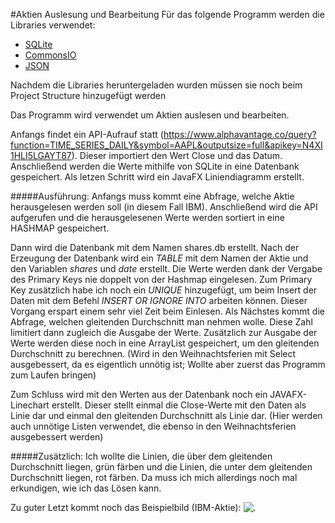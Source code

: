 #Aktien Auslesung und Bearbeitung
Für das folgende Programm werden die Libraries verwendet:
* [SQLite](https://mvnrepository.com/artifact/org.xerial/sqlite-jdbc) 
* [CommonsIO](https://mvnrepository.com/artifact/commons-io/commons-io) 
* [JSON](https://mvnrepository.com/artifact/org.json/json/20140107) 

Nachdem die Libraries heruntergeladen wurden müssen sie noch beim Project Structure hinzugefügt werden

Das Programm wird verwendet um Aktien auslesen und bearbeiten.

Anfangs findet ein API-Aufrauf statt (https://www.alphavantage.co/query?function=TIME_SERIES_DAILY&symbol=AAPL&outputsize=full&apikey=N4XI1HLI5LGAYT87). Dieser importiert den Wert Close und das Datum. 
Anschließend werden die Werte mithilfe von SQLite in eine Datenbank gespeichert.
Als letzen Schritt wird ein JavaFX Liniendiagramm erstellt.

#####Ausführung:
Anfangs muss kommt eine Abfrage, welche Aktie herausgelesen werden soll (in diesem Fall IBM). 
Anschließend wird die API aufgerufen und die herausgelesenen Werte werden sortiert in eine HASHMAP gespeichert.

Dann wird die Datenbank mit dem Namen shares.db erstellt.
Nach der Erzeugung der Datenbank wird ein _TABLE_ mit dem Namen der Aktie und den Variablen _shares_ und _date_ erstellt.
Die Werte werden dank der Vergabe des Primary Keys nie doppelt von der Hashmap eingelesen. Zum Primary Key zusätzlich habe ich noch ein _UNIQUE_ hinzugefügt, um beim Insert der Daten mit dem Befehl _INSERT OR IGNORE INTO_ arbeiten können.
Dieser Vorgang erspart einem sehr viel Zeit beim Einlesen.
Als Nächstes kommt die Abfrage, welchen gleitenden Durchschnitt man nehmen wolle. Diese Zahl limitiert dann zugleich die Ausgabe der Werte. 
Zusätzlich zur Ausgabe der Werte werden diese noch in eine ArrayList gespeichert, um den gleitenden Durchschnitt zu berechnen.
(Wird in den Weihnachtsferien mit Select ausgebessert, da es eigentlich unnötig ist; Wollte aber zuerst das Programm zum Laufen bringen)

Zum Schluss wird mit den Werten aus der Datenbank noch ein JAVAFX-Linechart erstellt.
Dieser stellt einmal die Close-Werte mit den Daten als Linie dar und einmal den gleitenden Durchschnitt als Linie dar.
(Hier werden auch unnötige Listen verwendet, die ebenso in den Weihnachtsferien ausgebessert werden)

#####Zusätzlich: 
Ich wollte die Linien, die über dem gleitenden Durchschnitt liegen, grün färben und die Linien, die unter dem gleitenden Durchschnitt liegen, rot färben.
Da muss ich mich allerdings noch mal erkundigen, wie ich das Lösen kann.

Zu guter Letzt kommt noch das Beispielbild (IBM-Aktie):
![.]()













